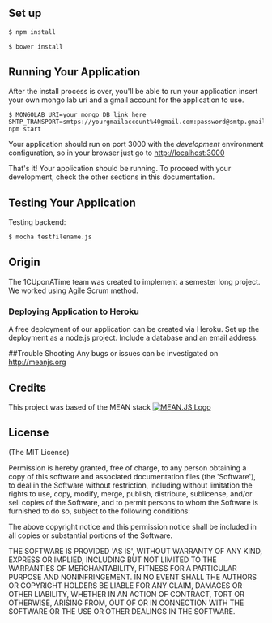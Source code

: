 

## Set up

```bash
$ npm install
```

```bash
$ bower install
```

## Running Your Application
After the install process is over, you'll be able to run your application insert your own mongo lab uri and a gmail account for the application to use.

```
$ MONGOLAB_URI=your_mongo_DB_link_here SMTP_TRANSPORT=smtps://yourgmailaccount%40gmail.com:password@smtp.gmail.com npm start
```

Your application should run on port 3000 with the *development* environment configuration, so in your browser just go to [http://localhost:3000](http://localhost:3000)

That's it! Your application should be running. To proceed with your development, check the other sections in this documentation.


## Testing Your Application

Testing backend:
```bash
$ mocha testfilename.js
```


## Origin
The 1CUponATime team was created to implement a semester long project. We worked using Agile Scrum method.

###  Deploying Application to Heroku
A free deployment of our application can be created via Heroku.
Set up the deployment as a node.js project. Include a database and an email address.

##Trouble Shooting
Any bugs or issues can be investigated on http://meanjs.org

## Credits
This project was based of the MEAN stack
[![MEAN.JS Logo](http://meanjs.org/img/logo-small.png)](http://meanjs.org/)


## License
(The MIT License)

Permission is hereby granted, free of charge, to any person obtaining
a copy of this software and associated documentation files (the
'Software'), to deal in the Software without restriction, including
without limitation the rights to use, copy, modify, merge, publish,
distribute, sublicense, and/or sell copies of the Software, and to
permit persons to whom the Software is furnished to do so, subject to
the following conditions:

The above copyright notice and this permission notice shall be
included in all copies or substantial portions of the Software.

THE SOFTWARE IS PROVIDED 'AS IS', WITHOUT WARRANTY OF ANY KIND,
EXPRESS OR IMPLIED, INCLUDING BUT NOT LIMITED TO THE WARRANTIES OF
MERCHANTABILITY, FITNESS FOR A PARTICULAR PURPOSE AND NONINFRINGEMENT.
IN NO EVENT SHALL THE AUTHORS OR COPYRIGHT HOLDERS BE LIABLE FOR ANY
CLAIM, DAMAGES OR OTHER LIABILITY, WHETHER IN AN ACTION OF CONTRACT,
TORT OR OTHERWISE, ARISING FROM, OUT OF OR IN CONNECTION WITH THE
SOFTWARE OR THE USE OR OTHER DEALINGS IN THE SOFTWARE.
